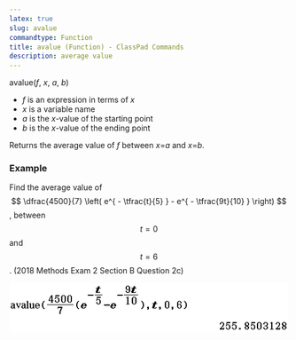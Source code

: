 ```yaml
---
latex: true
slug: avalue
commandtype: Function
title: avalue (Function) - ClassPad Commands
description: average value
---
```


avalue(*f*, *x*, *a*, *b*)

- *f* is an expression in terms of *x*
- *x* is a variable name
- *a* is the *x*-value of the starting point
- *b* is the *x*-value of the ending point

Returns the average value of *f* between *x*=*a* and *x*=*b*.

### Example

Find the average value of $$ \dfrac{4500}{7} \left( e^{ - \tfrac{t}{5} } - e^{ - \tfrac{9t}{10} } \right) $$, between $$ t=0 $$ and $$ t=6 $$. (2018 Methods Exam 2 Section B Question 2c)

![avalue(4500/7(e^(-t/5)-e^(-9t/10)), t, 0, 6)](/files/avalue.png)